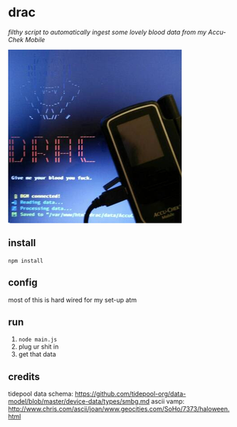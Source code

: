 # drac

_filthy script to automatically ingest some lovely blood data from my Accu-Chek Mobile_

![Photo of it doing the thing](naughtyphoto.jpg)

## install

`npm install`

## config

most of this is hard wired for my set-up atm

## run

1. `node main.js`
2. plug ur shit in
3. get that data


## credits

tidepool data schema: https://github.com/tidepool-org/data-model/blob/master/device-data/types/smbg.md
ascii vamp: http://www.chris.com/ascii/joan/www.geocities.com/SoHo/7373/haloween.html
